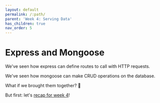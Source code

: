 ```yaml
---
layout: default
permalink: /:path/
parent: 'Week 4: Serving Data'
has_children: true
nav_order: 5
---
```


# Express and Mongoose

We've seen how express can define routes to call with HTTP requests.

We've seen how mongoose can make CRUD operations on the database.

What if we brought them together? 🤯

But first: let's [recap for week 4](./cfu.html)!
